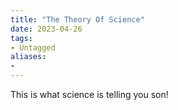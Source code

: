 ```yaml
---
title: "The Theory Of Science"
date: 2023-04-26
tags:
- Untagged
aliases:
- 
---
```


This is what science is telling you son!
